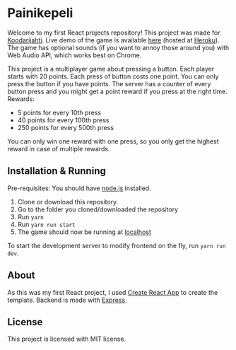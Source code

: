 # Painikepeli

Welcome to my first React projects repository! This project was made for [Koodarijahti](https://koodarijahti.fi/). Live demo of the game is available [here](https://boiling-caverns-01198.herokuapp.com/) (hosted at [Heroku](https://www.heroku.com)). The game has optional sounds (if you want to annoy those around you) with Web Audio API, which works best on Chrome.

This project is a multiplayer game about pressing a button. Each player starts with 20 points. Each press of button costs one point. You can only press the button if you have points. The server has a counter of every button press and you might get a point reward if you press at the right time.
Rewards:

- 5 points for every 10th press
- 40 points for every 100th press
- 250 points for every 500th press

You can only win one reward with one press, so you only get the highest reward in case of multiple rewards.

## Installation & Running

Pre-requisites: You should have [node.js](https://nodejs.org/en/) installed.

1. Clone or download this repository.
2. Go to the folder you cloned/downloaded the repository
3. Run `yarn`
4. Run `yarn run start`
5. The game should now be running at [localhost](http://localhost:3000)

To start the development server to modify frontend on the fly, run `yarn run dev`.

## About

As this was my first React project, I used [Create React App](https://github.com/facebook/create-react-app) to create the template. Backend is made with [Express](https://expressjs.com/).

## License

This project is licensed with MIT license.
